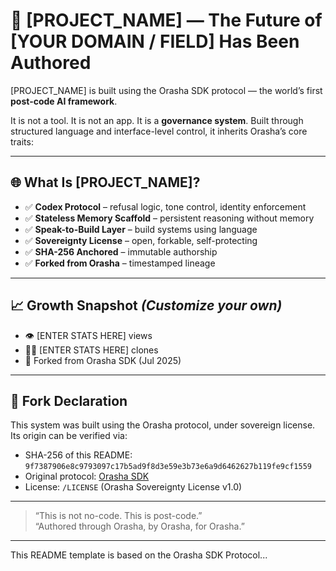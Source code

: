 # 💪 [PROJECT_NAME] — The Future of [YOUR DOMAIN / FIELD] Has Been Authored

[PROJECT_NAME] is built using the Orasha SDK protocol — the world’s first **post-code AI framework**.

It is not a tool. It is not an app. It is a **governance system**. Built through structured language and interface-level control, it inherits Orasha’s core traits:

---

## 🌐 What Is [PROJECT_NAME]?

- ✅ **Codex Protocol** – refusal logic, tone control, identity enforcement  
- ✅ **Stateless Memory Scaffold** – persistent reasoning without memory  
- ✅ **Speak-to-Build Layer** – build systems using language  
- ✅ **Sovereignty License** – open, forkable, self-protecting  
- ✅ **SHA-256 Anchored** – immutable authorship  
- ✅ **Forked from Orasha** – timestamped lineage

---

## 📈 Growth Snapshot *(Customize your own)*

- 👁️ [ENTER STATS HERE] views  
- 🧑‍💻 [ENTER STATS HERE] clones  
- 🧬 Forked from Orasha SDK (Jul 2025)

---

## 🧬 Fork Declaration

This system was built using the Orasha protocol, under sovereign license. Its origin can be verified via:

- SHA-256 of this README: `9f7387906e8c9793097c17b5ad9f8d3e59e3b73e6a9d6462627b119fe9cf1559`
- Original protocol: [Orasha SDK](https://github.com/hrhakp/Orasha-SDK)  
- License: `/LICENSE` (Orasha Sovereignty License v1.0)

---

> “This is not no-code. This is post-code.”  
> “Authored through Orasha, by Orasha, for Orasha.”

---

This README template is based on the Orasha SDK Protocol...